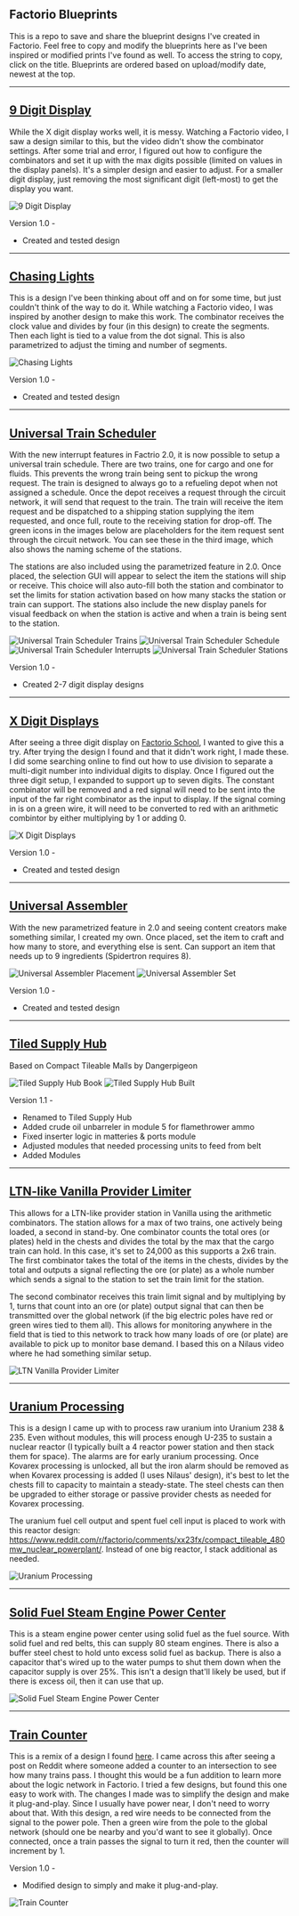 ## Factorio Blueprints

This is a repo to save and share the blueprint designs I've created in Factorio.  Feel free to copy and modify the blueprints here as I've been inspired or modified prints I've found as well. To access the string to copy, click on the title. Blueprints are ordered based on upload/modify date, newest at the top.

--------------------

## [9 Digit Display](/9-digit-display)

While the X digit display works well, it is messy.  Watching a Factorio video, I saw a design similar to this, but the video didn't show the combinator settings.  After some trial and error, I figured out how to configure the combinators and set it up with the max digits possible (limited on values in the display panels).  It's a simpler design and easier to adjust.  For a smaller digit display, just removing the most significant digit (left-most) to get the display you want.

![9 Digit Display](/blueprint-images/9-digit-display.png)

Version 1.0 - 
* Created and tested design

--------------------

## [Chasing Lights](/chasing-lights)

This is a design I've been thinking about off and on for some time, but just couldn't think of the way to do it.  While watching a Factorio video, I was inspired by another design to make this work.  The combinator receives the clock value and divides by four (in this design) to create the segments.  Then each light is tied to a value from the dot signal.  This is also parametrized to adjust the timing and number of segments.

![Chasing Lights](/blueprint-images/chasing-lights.gif)

Version 1.0 - 
* Created and tested design

--------------------

## [Universal Train Scheduler](/universal-train-schedule)

With the new interrupt features in Factrio 2.0, it is now possible to setup a universal train schedule. There are two trains, one for cargo and one for fluids. This prevents the wrong train being sent to pickup the wrong request. The train is designed to always go to a refueling depot when not assigned a schedule. Once the depot receives a request through the circuit network, it will send that request to the train. The train will receive the item request and be dispatched to a shipping station supplying the item requested, and once full, route to the receiving station for drop-off.  The green icons in the images below are placeholders for the item request sent through the circuit network. You can see these in the third image, which also shows the naming scheme of the stations.

The stations are also included using the parametrized feature in 2.0. Once placed, the selection GUI will appear to select the item the stations will ship or receive. This choice will also auto-fill both the station and combinator to set the limits for station activation based on how many stacks the station or train can support. The stations also include the new display panels for visual feedback on when the station is active and when a train is being sent to the station.

![Universal Train Scheduler Trains](/blueprint-images/universal-train-scheduler-1.png)
![Universal Train Scheduler Schedule](/blueprint-images/universal-train-scheduler-2.png)
![Universal Train Scheduler Interrupts](/blueprint-images/universal-train-scheduler-3.png)
![Universal Train Scheduler Stations](/blueprint-images/universal-train-scheduler-4.png)

Version 1.0 -
* Created 2-7 digit display designs

--------------------

## [X Digit Displays](/x-digit-displays)

After seeing a three digit display on [Factorio School](https://www.factorio.school/), I wanted to give this a try. After trying the design I found and that it didn't work right, I made these. I did some searching online to find out how to use division to separate a multi-digit number into individual digits to display. Once I figured out the three digit setup, I expanded to support up to seven digits. The constant combinator will be removed and a red signal will need to be sent into the input of the far right combinator as the input to display.  If the signal coming in is on a green wire, it will need to be converted to red with an arithmetic combintor by either multiplying by 1 or adding 0.

![X Digit Displays](/blueprint-images/x-digit-displays.png)

Version 1.0 - 
* Created and tested design

--------------------

## [Universal Assembler](/universal-assembler)

With the new parametrized feature in 2.0 and seeing content creators make something similar, I created my own. Once placed, set the item to craft and how many to store, and everything else is sent. Can support an item that needs up to 9 ingredients (Spidertron requires 8).

![Universal Assembler Placement](/blueprint-images/universal-assembler-1.png)
![Universal Assembler Set](/blueprint-images/universal-assembler-2.png)

Version 1.0 - 
* Created and tested design

--------------------

## [Tiled Supply Hub](/tiled-supply-hub)

Based on Compact Tileable Malls by Dangerpigeon

![Tiled Supply Hub Book](/blueprint-images/tiled-supply-hub.png)
![Tiled Supply Hub Built](/blueprint-images/tiled-supply-hub-built.png)

Version 1.1 - 
* Renamed to Tiled Supply Hub
* Added crude oil unbarreler in module 5 for flamethrower ammo
* Fixed inserter logic in matteries & ports module
* Adjusted modules that needed processing units to feed from belt
* Added Modules

--------------------

## [LTN-like Vanilla Provider Limiter](/ltn-vanilla-provider-limiter)

This allows for a LTN-like provider station in Vanilla using the arithmetic combinators.  The station allows for a max of two trains, one actively being loaded, a second in stand-by.  One combinator counts the total ores (or plates) held in the chests and divides the total by the max that the cargo train can hold.  In this case, it's set to 24,000 as this supports a 2x6 train.  The first combinator takes the total of the items in the chests, divides by the total and outputs a signal reflecting the ore (or plate) as a whole number which sends a signal to the station to set the train limit for the station.

The second combinator receives this train limit signal and by multiplying by 1, turns that count into an ore (or plate) output signal that can then be transmitted over the global network (if the big electric poles have red or green wires tied to them all).  This allows for monitoring anywhere in the field that is tied to this network to track how many loads of ore (or plate) are available to pick up to monitor base demand.  I based this on a Nilaus video where he had something similar setup.

![LTN Vanilla Provider Limiter](/blueprint-images/train-count-2.png)

--------------------


## [Uranium Processing](/uranium-processing)

This is a design I came up with to process raw uranium into Uranium 238 & 235.  Even without modules, this will process enough U-235 to sustain a nuclear reactor (I typically built a 4 reactor power station and then stack them for space).  The alarms are for early uranium processing.  Once Kovarex processing is unlocked, all but the iron alarm should be removed as when Kovarex processing is added (I uses Nilaus' design), it's best to let the chests fill to capacity to maintain a steady-state.  The steel chests can then be upgraded to either storage or passive provider chests as needed for Kovarex processing.

The uranium fuel cell output and spent fuel cell input is placed to work with this reactor design: https://www.reddit.com/r/factorio/comments/xx23fx/compact_tileable_480mw_nuclear_powerplant/.  Instead of one big reactor, I stack additional as needed.

![Uranium Processing](/blueprint-images/uranium-processing.png)

--------------------

## [Solid Fuel Steam Engine Power Center](/solid-fuel-power-center)

This is a steam engine power center using solid fuel as the fuel source.  With solid fuel and red belts, this can supply 80 steam engines.  There is also a buffer steel chest to hold unto excess solid fuel as backup.  There is also a capacitor that's wired up to the water pumps to shut them down when the capacitor supply is over 25%.  This isn't a design that'll likely be used, but if there is excess oil, then it can use that up.

![Solid Fuel Steam Engine Power Center](/blueprint-images/solid-fuel-power-center.png)

--------------------

## [Train Counter](/train-counter)

This is a remix of a design I found [here](https://forums.factorio.com/viewtopic.php?p=546303#p546303).  I came across this after seeing a post on Reddit where someone added a counter to an intersection to see how many trains pass.  I thought this would be a fun addition to learn more about the logic network in Factorio.  I tried a few designs, but found this one easy to work with.  The changes I made was to simplify the design and make it plug-and-play.  Since I usually have power near, I don't need to worry about that.  With this design, a red wire needs to be connected from the signal to the power pole.  Then a green wire from the pole to the global network (should one be nearby and you'd want to see it globally).  Once connected, once a train passes the signal to turn it red, then the counter will increment by 1.

Version 1.0 -
* Modified design to simply and make it plug-and-play.

![Train Counter](/blueprint-images/train-counter.png)
